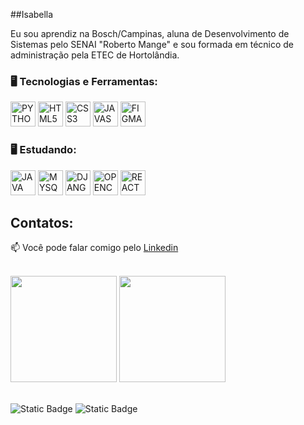 <p align="center">
  <a href="https://github.com/is2bwlla">
  </a>
</p>

<div dsplay="inline-block">
</div>

##Isabella

<p>
  Eu sou aprendiz na Bosch/Campinas, aluna de Desenvolvimento de Sistemas pelo SENAI "Roberto Mange" e sou formada em técnico de administração pela ETEC de Hortolândia.
</p>

### 🖥️ Tecnologias e Ferramentas: 

<div>
<img  width="40px" src="https://cdn.jsdelivr.net/gh/devicons/devicon@latest/icons/python/python-original.svg" title = "PYTHON"/>
<img  width="40px" src="https://cdn.jsdelivr.net/gh/devicons/devicon/icons/html5/html5-original-wordmark.svg" title = "HTML5"/>
<img  width="40px" src="https://cdn.jsdelivr.net/gh/devicons/devicon/icons/css3/css3-original-wordmark.svg" title = "CSS3"/>
<img  width="40px" src="https://cdn.jsdelivr.net/gh/devicons/devicon/icons/javascript/javascript-original.svg" title = "JAVASCRIPT"/>
<img  width="40px" src="https://cdn.jsdelivr.net/gh/devicons/devicon@latest/icons/figma/figma-original.svg" title = "FIGMA"/>
</div>

### 🖥️ Estudando: 

<div>
  <img  width="40px" src="https://cdn.jsdelivr.net/gh/devicons/devicon@latest/icons/java/java-original.svg" title = "JAVA" />
  <img  width="40px" src="https://cdn.jsdelivr.net/gh/devicons/devicon@latest/icons/mysql/mysql-original.svg" title = "MYSQL"/>
  <img  width="40px" src="https://cdn.jsdelivr.net/gh/devicons/devicon@latest/icons/django/django-plain.svg" title = "DJANGO"/>
  <img  width="40px" src="https://cdn.jsdelivr.net/gh/devicons/devicon@latest/icons/opencv/opencv-original.svg" title = "OPENCV" />
  <img  width="40px" src="https://cdn.jsdelivr.net/gh/devicons/devicon@latest/icons/react/react-original.svg" title = "REACT" />         
</div>
          
## Contatos:

📫 Você pode falar comigo pelo [Linkedin](https://www.linkedin.com/in/isabella-souza-365a79293/)
</br>


<br/>

<div>
  <img height="170px" src="https://github-readme-stats.vercel.app/api/top-langs/?username=is2bwlla&layout=compact&theme=transparent">
  <img height="170px" src="https://github-readme-stats.vercel.app/api?username=is2bwlla&show_icons=true&theme=transparent">
</div>

<br/>

![Static Badge](https://img.shields.io/badge/python-b%C3%A1sico---?color=%23ffc0cb)
![Static Badge](https://img.shields.io/badge/javascript-b%C3%A1sico---?color=%23ffc0cb)
